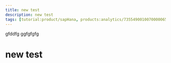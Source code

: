 ```yaml
---
title: new test
description: new test
tags: [tutorial:product/sapHana, products:analytics/73554900100700000651/01200314690800000638/01200314690900001216]
---
```

gfddfg
ggfgfgfg
# new test
